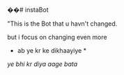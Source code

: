 ��# instaBot

"This is the Bot that u havn't changed.

but i focus on changing even more

* ab ye kr ke dikhaayiye *

*ye bhi kr diya aage bata*
